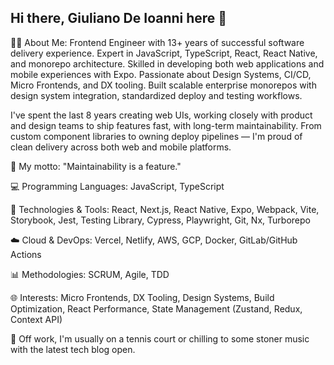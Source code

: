 ## Hi there, Giuliano De Ioanni here 👋

👨‍💻 About Me: Frontend Engineer with 13+ years of successful software delivery experience. Expert in JavaScript, TypeScript, React, React Native, and monorepo architecture. Skilled in developing both web applications and mobile experiences with Expo. Passionate about Design Systems, CI/CD, Micro Frontends, and DX tooling. Built scalable enterprise monorepos with design system integration, standardized deploy and testing workflows.

I've spent the last 8 years creating web UIs, working closely with product and design teams to ship features fast, with long-term maintainability. From custom component libraries to owning deploy pipelines — I'm proud of clean delivery across both web and mobile platforms.

🚀 My motto: "Maintainability is a feature."

💻 Programming Languages: JavaScript, TypeScript

🔧 Technologies & Tools: React, Next.js, React Native, Expo, Webpack, Vite, Storybook, Jest, Testing Library, Cypress, Playwright, Git, Nx, Turborepo

☁️ Cloud & DevOps: Vercel, Netlify, AWS, GCP, Docker, GitLab/GitHub Actions

📊 Methodologies: SCRUM, Agile, TDD

🌐 Interests: Micro Frontends, DX Tooling, Design Systems, Build Optimization, React Performance, State Management (Zustand, Redux, Context API)

🎾 Off work, I'm usually on a tennis court or chilling to some stoner music with the latest tech blog open.
